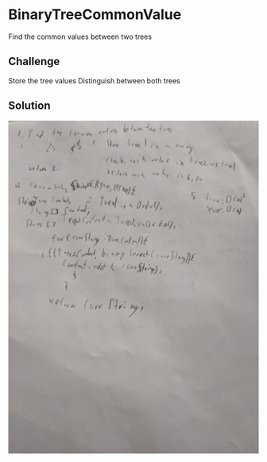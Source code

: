 # BinaryTreeCommonValue
Find the common values between two trees

## Challenge
Store the tree values
Distinguish between both trees


## Solution
![](assets/FindCommonValue.jpg)
